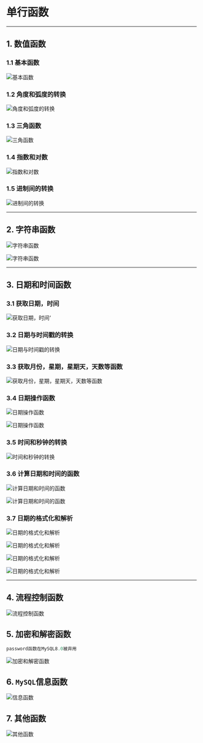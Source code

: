 # 单行函数

---

## 1. 数值函数

### 1.1 基本函数

![基本函数](images/2023-08-04-21-24-26.png)

### 1.2 角度和弧度的转换

![角度和弧度的转换](images/2023-08-06-16-47-45.png)

### 1.3 三角函数

![三角函数](images/2023-08-06-16-44-50.png)

### 1.4 指数和对数

![指数和对数](images/2023-08-06-16-58-06.png)

### 1.5 进制间的转换

![进制间的转换](images/2023-08-06-17-03-32.png)

---

## 2. 字符串函数

![字符串函数](images/2023-08-06-17-07-59.png)

![字符串函数](images/2023-08-06-17-25-26.png)

---

## 3. 日期和时间函数

### 3.1 获取日期，时间

![获取日期，时间](images/2023-08-06-17-39-42.png)‘

### 3.2 日期与时间戳的转换

![日期与时间戳的转换](images/2023-08-06-19-26-14.png)

### 3.3 获取月份，星期，星期天，天数等函数

![获取月份，星期，星期天，天数等函数](images/2023-08-06-19-31-13.png)

### 3.4 日期操作函数

![日期操作函数](images/2023-08-06-19-37-08.png)

![日期操作函数](images/2023-08-06-19-41-46.png)

### 3.5 时间和秒钟的转换

![时间和秒钟的转换](images/2023-08-06-19-42-34.png)

### 3.6 计算日期和时间的函数

![计算日期和时间的函数](images/2023-08-06-19-44-42.png)

![计算日期和时间的函数](images/2023-08-07-19-46-58.png)

### 3.7 日期的格式化和解析

![日期的格式化和解析](images/2023-08-07-20-06-30.png)

![日期的格式化和解析](images/2023-08-07-20-16-07.png)

![日期的格式化和解析](images/2023-08-07-20-16-53.png)

![日期的格式化和解析](images/2023-08-07-20-18-24.png)

---

## 4. 流程控制函数

![流程控制函数](images/2023-08-07-20-28-04.png)

## 5. 加密和解密函数

```sql
password函数在MySQL8.0被弃用
```

![加密和解密函数](images/2023-08-07-20-57-42.png)

## 6. `MySQL`信息函数

![信息函数](images/2023-08-07-21-05-19.png)

## 7. 其他函数

![其他函数](images/2023-08-07-21-09-41.png)

